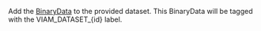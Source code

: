 Add the [BinaryData](https://python.viam.dev/autoapi/viam/proto/app/app/data/index.html#viam.proto.app.data.BinaryData) to the provided dataset.
This BinaryData will be tagged with the VIAM_DATASET\_{id} label.
